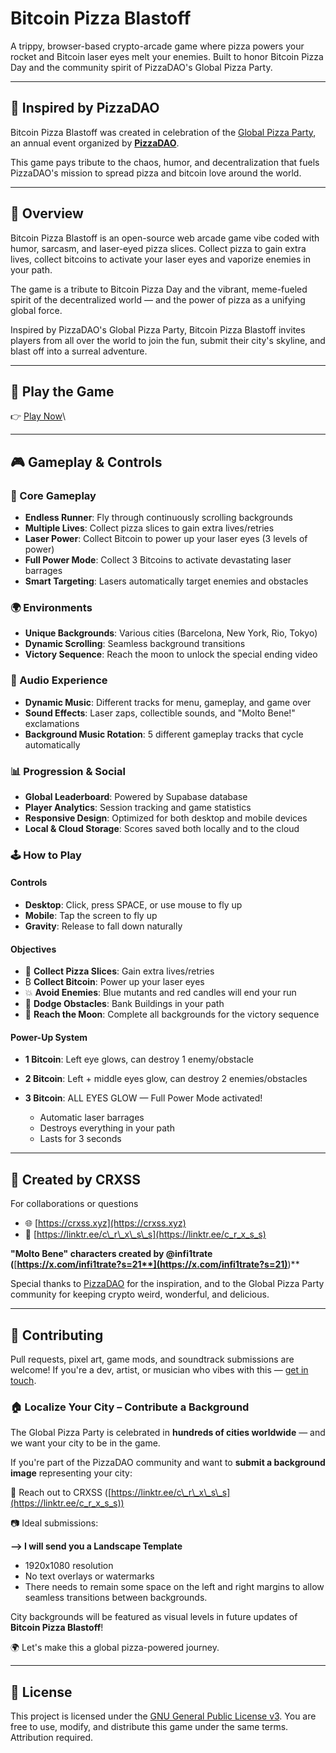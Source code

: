 # Bitcoin Pizza Blastoff

A trippy, browser-based crypto-arcade game where pizza powers your rocket and Bitcoin laser eyes melt your enemies.
Built to honor Bitcoin Pizza Day and the community spirit of PizzaDAO's Global Pizza Party.

---

## 🍕 Inspired by PizzaDAO

Bitcoin Pizza Blastoff was created in celebration of the [Global Pizza Party](https://globalpizza.party/),
an annual event organized by **[PizzaDAO](https://twitter.com/Pizza_DAO)**.

This game pays tribute to the chaos, humor, and decentralization that fuels PizzaDAO's mission to spread pizza and bitcoin love around the world.

---

## 🚀 Overview

Bitcoin Pizza Blastoff is an open-source web arcade game vibe coded with humor, sarcasm, and laser-eyed pizza slices.
Collect pizza to gain extra lives, collect bitcoins to activate your laser eyes and vaporize enemies in your path.

The game is a tribute to Bitcoin Pizza Day and the vibrant, meme-fueled spirit of the decentralized world — and the power of pizza as a unifying global force.

Inspired by PizzaDAO's Global Pizza Party, Bitcoin Pizza Blastoff invites players from all over the world to join the fun, submit their city's skyline, and blast off into a surreal adventure.

---

## 🚀 Play the Game

👉 [Play Now](https://c-r-x-s-s.github.io/Bitcoin-Pizza-Blastoff/)\\

---

## 🎮 Gameplay & Controls

### 🎯 Core Gameplay

* **Endless Runner**: Fly through continuously scrolling backgrounds
* **Multiple Lives**: Collect pizza slices to gain extra lives/retries
* **Laser Power**: Collect Bitcoin to power up your laser eyes (3 levels of power)
* **Full Power Mode**: Collect 3 Bitcoins to activate devastating laser barrages
* **Smart Targeting**: Lasers automatically target enemies and obstacles

### 🌍 Environments

* **Unique Backgrounds**: Various cities (Barcelona, New York, Rio, Tokyo) 
* **Dynamic Scrolling**: Seamless background transitions
* **Victory Sequence**: Reach the moon to unlock the special ending video

### 🎵 Audio Experience

* **Dynamic Music**: Different tracks for menu, gameplay, and game over
* **Sound Effects**: Laser zaps, collectible sounds, and "Molto Bene!" exclamations
* **Background Music Rotation**: 5 different gameplay tracks that cycle automatically

### 📊 Progression & Social

* **Global Leaderboard**: Powered by Supabase database
* **Player Analytics**: Session tracking and game statistics
* **Responsive Design**: Optimized for both desktop and mobile devices
* **Local & Cloud Storage**: Scores saved both locally and to the cloud

### 🕹️ How to Play

#### Controls

* **Desktop**: Click, press SPACE, or use mouse to fly up
* **Mobile**: Tap the screen to fly up
* **Gravity**: Release to fall down naturally

#### Objectives

* 🍕 **Collect Pizza Slices**: Gain extra lives/retries
* ₿ **Collect Bitcoin**: Power up your laser eyes
* 💥 **Avoid Enemies**: Blue mutants and red candles will end your run
* 🏢 **Dodge Obstacles**: Bank Buildings in your path
* 🌙 **Reach the Moon**: Complete all backgrounds for the victory sequence

#### Power-Up System

* **1 Bitcoin**: Left eye glows, can destroy 1 enemy/obstacle
* **2 Bitcoin**: Left + middle eyes glow, can destroy 2 enemies/obstacles
* **3 Bitcoin**: ALL EYES GLOW — Full Power Mode activated!

  * Automatic laser barrages
  * Destroys everything in your path
  * Lasts for 3 seconds

---

## 👤 Created by CRXSS

For collaborations or questions

* 🌐 [https://crxss.xyz](https://crxss.xyz)
* 🔗 [https://linktr.ee/c\_r\_x\_s\_s](https://linktr.ee/c_r_x_s_s)

**"Molto Bene" characters created by @infi1trate (**[**https://x.com/infi1trate?s=21**](https://x.com/infi1trate?s=21)**)**

Special thanks to [PizzaDAO](https://globalpizza.party/) for the inspiration, and to the Global Pizza Party community for keeping crypto weird, wonderful, and delicious.

---

## 🤝 Contributing

Pull requests, pixel art, game mods, and soundtrack submissions are welcome!
If you're a dev, artist, or musician who vibes with this — [get in touch](https://linktr.ee/c_r_x_s_s).

### 🏠 Localize Your City – Contribute a Background

The Global Pizza Party is celebrated in **hundreds of cities worldwide** — and we want your city to be in the game.

If you're part of the PizzaDAO community and want to **submit a background image** representing your city:

📩 Reach out to CRXSS ([https://linktr.ee/c\_r\_x\_s\_s](https://linktr.ee/c_r_x_s_s))

📷 Ideal submissions:

**-->  I will send you a Landscape Template**

* 1920x1080 resolution
* No text overlays or watermarks
* There needs to remain some space on the left and right margins to allow seamless transitions between backgrounds.

City backgrounds will be featured as visual levels in future updates of **Bitcoin Pizza Blastoff**!

🌍 Let's make this a global pizza-powered journey.

---

## 📜 License

This project is licensed under the [GNU General Public License v3](./LICENSE).
You are free to use, modify, and distribute this game under the same terms. Attribution required.
